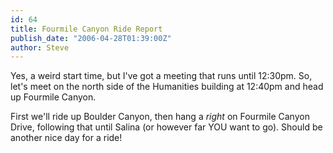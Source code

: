 ```yaml
---
id: 64
title: Fourmile Canyon Ride Report
publish_date: "2006-04-28T01:39:00Z"
author: Steve
---
```

Yes, a weird start time, but I've got a meeting that runs until 12:30pm. So, let's meet on the north side of the Humanities building at 12:40pm and head up Fourmile Canyon.

First we'll ride up Boulder Canyon, then hang a _right_ on Fourmile Canyon Drive, following that until Salina (or however far YOU want to go). Should be another nice day for a ride!
